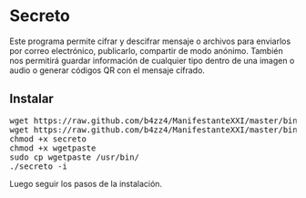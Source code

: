 # Secreto

Este programa permite cifrar y descifrar mensaje o archivos para enviarlos por correo electrónico, publicarlo, compartir de modo anónimo. También nos permitirá guardar información de cualquier tipo dentro de una imagen o audio o generar códigos QR con el mensaje cifrado.

## Instalar

<pre>
wget https://raw.github.com/b4zz4/ManifestanteXXI/master/bin/secreto
wget https://raw.github.com/b4zz4/ManifestanteXXI/master/bin/wgetpaste
chmod +x secreto
chmod +x wgetpaste
sudo cp wgetpaste /usr/bin/
./secreto -i
</pre>

Luego seguir los pasos de la instalación.
